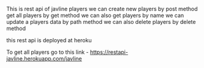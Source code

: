 This is rest api of javline players
we can create new players by post method
get all players by get method
we can also get players by name
we can update a players data by path method
we can also delete players by delete method

this rest api is deployed at heroku

To get all players go to this link -  https://restapi-javline.herokuapp.com/javline
